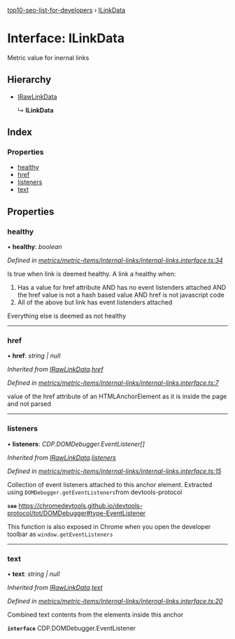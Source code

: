 [top10-seo-list-for-developers](../README.md) › [ILinkData](ilinkdata.md)

# Interface: ILinkData

Metric value for inernal links

## Hierarchy

* [IRawLinkData](irawlinkdata.md)

  ↳ **ILinkData**

## Index

### Properties

* [healthy](ilinkdata.md#healthy)
* [href](ilinkdata.md#href)
* [listeners](ilinkdata.md#listeners)
* [text](ilinkdata.md#text)

## Properties

###  healthy

• **healthy**: *boolean*

*Defined in [metrics/metric-items/internal-links/internal-links.interface.ts:34](https://github.com/deepcrawl/top10-seo-list-for-developer/blob/38108d7/src/metrics/metric-items/internal-links/internal-links.interface.ts#L34)*

Is true when link is deemed healthy. A link a healthy when:
1. Has a value for href attribute AND has no event listenders attached AND the href value is not a hash based value AND href is not javascript code
2. All of the above but link has event listenders attached

Everything else is deemed as not healthy

___

###  href

• **href**: *string | null*

*Inherited from [IRawLinkData](irawlinkdata.md).[href](irawlinkdata.md#href)*

*Defined in [metrics/metric-items/internal-links/internal-links.interface.ts:7](https://github.com/deepcrawl/top10-seo-list-for-developer/blob/38108d7/src/metrics/metric-items/internal-links/internal-links.interface.ts#L7)*

value of the href attribute of an HTMLAnchorElement as it is inside the page and not parsed

___

###  listeners

• **listeners**: *CDP.DOMDebugger.EventListener[]*

*Inherited from [IRawLinkData](irawlinkdata.md).[listeners](irawlinkdata.md#listeners)*

*Defined in [metrics/metric-items/internal-links/internal-links.interface.ts:15](https://github.com/deepcrawl/top10-seo-list-for-developer/blob/38108d7/src/metrics/metric-items/internal-links/internal-links.interface.ts#L15)*

Collection of event listeners attached to this anchor element.
Extracted using `DOMDebugger.getEventListeners`from devtools-protocol

**`see`** https://chromedevtools.github.io/devtools-protocol/tot/DOMDebugger#type-EventListener

This function is also exposed in Chrome when you open the developer toolbar as `window.getEventListeners`

___

###  text

• **text**: *string | null*

*Inherited from [IRawLinkData](irawlinkdata.md).[text](irawlinkdata.md#text)*

*Defined in [metrics/metric-items/internal-links/internal-links.interface.ts:20](https://github.com/deepcrawl/top10-seo-list-for-developer/blob/38108d7/src/metrics/metric-items/internal-links/internal-links.interface.ts#L20)*

Combined text contents from the elements inside this anchor

**`interface`** CDP.DOMDebugger.EventListener
